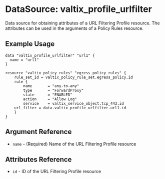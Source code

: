 # DataSource: valtix_profile_urlfilter
Data source for obtaining attributes of a URL Filtering Profile resource.  The attributes can be used in the arguments of a Policy Rules resource.

## Example Usage
```hcl
data "valtix_profile_urlfilter" "url1" {
  name = "url1"
}

resource "valtix_policy_rules" "egress_policy_rules" {
	rule_set_id = valtix_policy_rule_set.egress_policy.id
	rule {
		name       = "any-to-any"
		type       = "ForwardProxy"
		state      = "ENABLED"
		action     = "Allow Log"
		service    = valtix_service_object.tcp_443.id
    url_filter = data.valtix_profile_urlfilter.url1.id
	}
}
```

## Argument Reference
* `name` - (Required) Name of the URL Filtering Profile resource

## Attributes Reference
* `id` - ID of the URL Filtering Profile resource